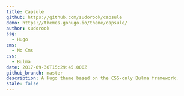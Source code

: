 ```yaml
---
title: Capsule
github: https://github.com/sudorook/capsule
demo: https://themes.gohugo.io/theme/capsule/
author: sudorook
ssg:
  - Hugo
cms:
  - No Cms
css:
  - Bulma
date: 2017-09-30T15:29:45.000Z
github_branch: master
description: A Hugo theme based on the CSS-only Bulma framework.
stale: false
---
```

